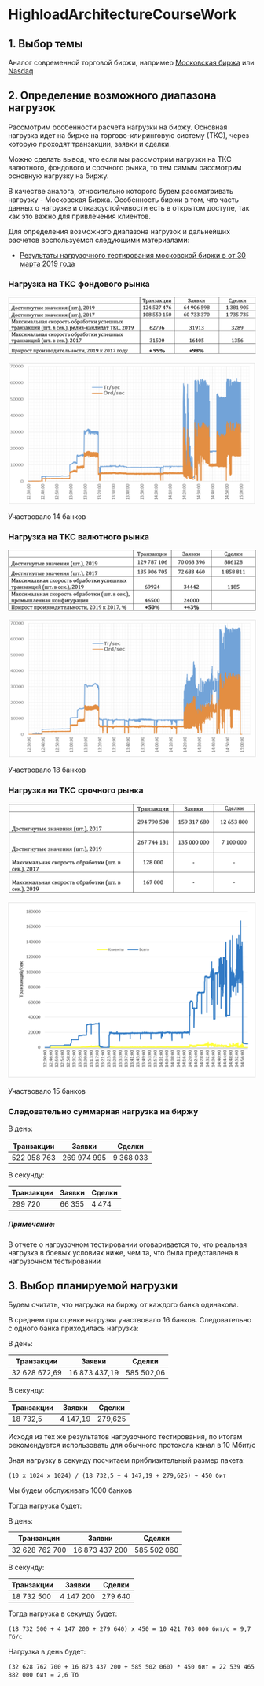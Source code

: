 # HighloadArchitectureCourseWork

## 1. Выбор темы
Аналог современной торговой биржи, например [Московская биржа](https://www.moex.com/) или [Nasdaq](https://www.nasdaq.com/)

##  2.  Определение возможного диапазона нагрузок

Рассмотрим особенности расчета нагрузки на биржу. Основная нагрузка идет на бирже на торгово-клиринговую систему (ТКС), через которую проходят транзакции, заявки и сделки.
 
Можно сделать вывод, что если мы рассмотрим нагрузки на ТКС валютного, фондового и срочного рынка, то тем самым рассмотрим основную нагрузку на биржу. 

В качестве аналога, относительно которого будем рассматривать нагрузку - Московская Биржа. Особенность биржи в том, что часть данных о нагрузке и отказоустойчивости есть в открытом доступе, так как это важно для привлечения клиентов. 

Для определения возможного диапазона нагрузок и дальнейших расчетов воспользуемся следующими материалами:
- [Результаты нагрузочного тестирования московской биржи в от 30 марта 2019 года](https://www.moex.com/n23621/?nt=0)

### Нагрузка на ТКС фондового рынка

![](/media/ТКС_ФР.png)

![](/media/ТКС_ФР_График.png)	

Участвовало 14 банков

### Нагрузка на ТКС валютного рынка

![](/media/ТКС_ВР.png)

![](/media/ТКС_ВР_График.png)

Участвовало 18 банков

### Нагрузка на ТКС срочного рынка

![](/media/ТКС_СР.png)

![](/media/ТКС_СР_График.png)

Участвовало 15 банков

### Следовательно суммарная нагрузка на биржу

В день:

|Транзакции|Заявки|Сделки|
|----------|------|------|
|522 058 763|269 974 995|9 368 033|

В секунду:

|Транзакции|Заявки|Сделки|
|----------|------|------|
|299 720|66 355|4 474|

##### Примечание: 

 В отчете о нагрузочном тестировании оговаривается то, что реальная нагрузка в боевых условиях ниже, чем та, что была представлена в нагрузочном тестировании

## 3. Выбор планируемой нагрузки

Будем считать, что нагрузка на биржу от каждого банка одинакова. 

В среднем при оценке нагрузки участвовало 16 банков. Следовательно с одного банка приходилась нагрузка:

В день:

|Транзакции|Заявки|Сделки|
|----------|------|------|
|32 628 672,69|16 873 437,19|585 502,06|

В секунду:

|Транзакции|Заявки|Сделки|
|----------|------|------|
|18 732,5|4 147,19|279,625|

Исходя из тех же результатов нагрузочного тестирования, по итогам рекомендуется использовать для обычного протокола канал в 10 Мбит/с 

Зная нагрузку в секунду посчитаем приблизительный размер пакета:

```
(10 x 1024 x 1024) / (18 732,5 + 4 147,19 + 279,625) ~ 450 бит
```

Мы будем обслуживать 1000 банков

Тогда нагрузка будет: 

В день:

|Транзакции|Заявки|Сделки|
|----------|------|------|
|32 628 762 700|16 873 437 200|585 502 060|

В секунду:

|Транзакции|Заявки|Сделки|
|----------|------|------|
|18 732 500|4 147 200|279 640| 

Тогда нагрузка в секунду будет: 

```
(18 732 500 + 4 147 200 + 279 640) x 450 = 10 421 703 000 бит/с = 9,7 Гб/с
```
 Нагрузка в день будет: 
 
 ```
 (32 628 762 700 + 16 873 437 200 + 585 502 060) * 450 бит = 22 539 465 882 000 бит = 2,6 Тб
 ```
 
